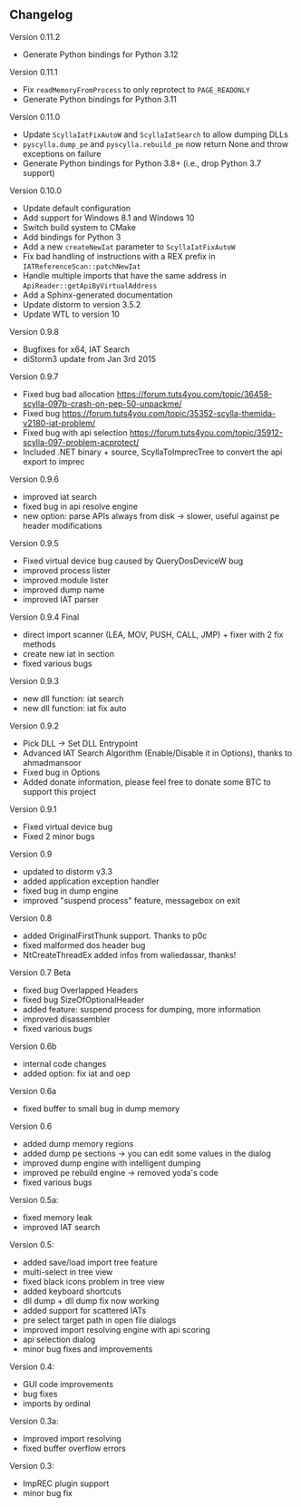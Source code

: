 ## Changelog

Version 0.11.2

- Generate Python bindings for Python 3.12

Version 0.11.1

- Fix `readMemoryFromProcess` to only reprotect to `PAGE_READONLY`
- Generate Python bindings for Python 3.11

Version 0.11.0

- Update `ScyllaIatFixAutoW` and `ScyllaIatSearch` to allow dumping DLLs
- `pyscylla.dump_pe` and `pyscylla.rebuild_pe` now return None and throw
  exceptions on failure
- Generate Python bindings for Python 3.8+ (i.e., drop Python 3.7 support)

Version 0.10.0

- Update default configuration
- Add support for Windows 8.1 and Windows 10
- Switch build system to CMake
- Add bindings for Python 3
- Add a new `createNewIat` parameter to `ScyllaIatFixAutoW`
- Fix bad handling of instructions with a REX prefix in `IATReferenceScan::patchNewIat`
- Handle multiple imports that have the same address in `ApiReader::getApiByVirtualAddress`
- Add a Sphinx-generated documentation
- Update distorm to version 3.5.2
- Update WTL to version 10

Version 0.9.8

- Bugfixes for x64, IAT Search
- diStorm3 update from Jan 3rd 2015

Version 0.9.7

- Fixed bug bad allocation https://forum.tuts4you.com/topic/36458-scylla-097b-crash-on-pep-50-unpackme/
- Fixed bug https://forum.tuts4you.com/topic/35352-scylla-themida-v2180-iat-problem/
- Fixed bug with api selection https://forum.tuts4you.com/topic/35912-scylla-097-problem-acprotect/
- Included .NET binary + source, ScyllaToImprecTree to convert the api export to imprec

Version 0.9.6

- improved iat search
- fixed bug in api resolve engine
- new option: parse APIs always from disk -> slower, useful against pe header modifications

Version 0.9.5

- Fixed virtual device bug caused by QueryDosDeviceW bug
- improved process lister
- improved module lister
- improved dump name
- improved IAT parser

Version 0.9.4 Final

- direct import scanner (LEA, MOV, PUSH, CALL, JMP) + fixer with 2 fix methods
- create new iat in section
- fixed various bugs

Version 0.9.3

- new dll function: iat search
- new dll function: iat fix auto

Version 0.9.2

- Pick DLL -> Set DLL Entrypoint
- Advanced IAT Search Algorithm (Enable/Disable it in Options), thanks to ahmadmansoor
- Fixed bug in Options
- Added donate information, please feel free to donate some BTC to support this project

Version 0.9.1

- Fixed virtual device bug
- Fixed 2 minor bugs

Version 0.9

- updated to distorm v3.3
- added application exception handler
- fixed bug in dump engine
- improved "suspend process" feature, messagebox on exit

Version 0.8

- added OriginalFirstThunk support. Thanks to p0c
- fixed malformed dos header bug
- NtCreateThreadEx added infos from waliedassar, thanks!

Version 0.7 Beta

- fixed bug Overlapped Headers
- fixed bug SizeOfOptionalHeader
- added feature: suspend process for dumping, more information
- improved disassembler
- fixed various bugs

Version 0.6b

- internal code changes
- added option: fix iat and oep

Version 0.6a

- fixed buffer to small bug in dump memory

Version 0.6

- added dump memory regions
- added dump pe sections -> you can edit some values in the dialog
- improved dump engine with intelligent dumping
- improved pe rebuild engine -> removed yoda's code
- fixed various bugs

Version 0.5a:

- fixed memory leak
- improved IAT search

Version 0.5:

- added save/load import tree feature
- multi-select in tree view
- fixed black icons problem in tree view
- added keyboard shortcuts
- dll dump + dll dump fix now working
- added support for scattered IATs
- pre select target path in open file dialogs
- improved import resolving engine with api scoring
- api selection dialog
- minor bug fixes and improvements

Version 0.4:

- GUI code improvements
- bug fixes
- imports by ordinal

Version 0.3a:

- Improved import resolving
- fixed buffer overflow errors

Version 0.3:

- ImpREC plugin support
- minor bug fix
